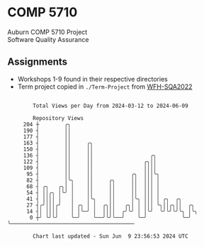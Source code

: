 # COMP 5710
Auburn COMP 5710 Project  
Software Quality Assurance

## Assignments
- Workshops 1-9 found in their respective directories
- Term project copied in `./Term-Project` from [WFH-SQA2022](https://github.com/wumphlett/WFH-SQA2022-AUBURN)

```

        Total Views per Day from 2024-03-12 to 2024-06-09

        Repository Views
     204 ┼        ╭╮
     190 ┤        ││
     177 ┤        ││
     163 ┤        ││     ╭╮
     150 ┤        ││     ││
     136 ┤        ││     ││                  ╭╮
     122 ┤        ││     ││                ╭╮││
     109 ┤        ││     ││                ││││
      95 ┤        ││     ││            ╭╮  │││╰╮
      82 ┤        │╰╮    ││     ╭╮     ││  │││ │
      68 ┤ ╭╮   ╭╮│ │    ││     ││     ││  │││ │
      54 ┤ ││╭╮ │╰╯ │    ││     ││     ││  │││ │
      41 ┤ ││││ │   │    │╰╮    ││     │╰╮ │││ │ ╭╮  ╭╮
      27 ┤╭╯│││╭╯   │ ╭╮ │ │  ╭╮││   ╭╮│ │ │││ ╰╮││╭╮││  ╭╮
      14 ┤│ ││││    │ │╰─╯ │  ││││  ╭╯╰╯ │ │╰╯  ╰╯╰╯╰╯╰╮ │╰╮
       0 ┼╯ ╰╯╰╯    ╰─╯    ╰──╯╰╯╰──╯    ╰─╯           ╰─╯ ╰───────────────────────────────────────

        Chart last updated - Sun Jun  9 23:56:53 2024 UTC
        
```

